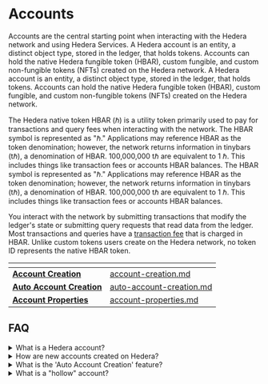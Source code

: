 # Accounts

Accounts are the central starting point when interacting with the Hedera network and using Hedera Services. A Hedera account is an entity, a distinct object type, stored in the ledger, that holds tokens. Accounts can hold the native Hedera fungible token (HBAR), custom fungible, and custom non-fungible tokens (NFTs) created on the Hedera network.&#x20; A Hedera account is an entity, a distinct object type, stored in the ledger, that holds tokens. Accounts can hold the native Hedera fungible token (HBAR), custom fungible, and custom non-fungible tokens (NFTs) created on the Hedera network.&#x20;

The Hedera native token HBAR (ℏ) is a utility token primarily used to pay for transactions and query fees when interacting with the network. The HBAR symbol is represented as "ℏ."  Applications may reference HBAR as the token denomination; however, the network returns information in tinybars (tℏ), a denomination of HBAR. 100,000,000 tℏ are equivalent to 1 ℏ. This includes things like transaction fees or accounts HBAR balances.&#x20; The HBAR symbol is represented as "ℏ."  Applications may reference HBAR as the token denomination; however, the network returns information in tinybars (tℏ), a denomination of HBAR. 100,000,000 tℏ are equivalent to 1 ℏ. This includes things like transaction fees or accounts HBAR balances.&#x20;

You interact with the network by submitting transactions that modify the ledger's state or submitting query requests that read data from the ledger. Most transactions and queries have a [transaction fee](../../networks/mainnet/fees/) that is charged in HBAR. Unlike custom tokens users create on the Hedera network, no token ID represents the native HBAR token.&#x20;

<table data-view="cards"><thead><tr><th></th><th data-hidden data-card-target data-type="content-ref"></th></tr></thead><tbody><tr><td><a href="account-creation.md">         <strong>Account Creation</strong></a></td><td><a href="account-creation.md">account-creation.md</a></td></tr><tr><td>   <a href="auto-account-creation.md"><strong>Auto Account Creation</strong></a></td><td><a href="auto-account-creation.md">auto-account-creation.md</a></td></tr><tr><td><a href="account-properties.md">     <strong>Account Properties</strong></a></td><td><a href="account-properties.md">account-properties.md</a></td></tr></tbody></table>

## FAQ

<details>

<summary>What is a Hedera account?</summary>

A Hedera account is a unique entity in the Hedera Network that can hold tokens. A Hedera account is a unique entity in the Hedera Network that can hold tokens. These can be Hedera's native fungible token (HBAR), custom fungible, or [non-fungible tokens (NFTs)](../../support-and-community/glossary.md#non-fungible-token-nft).

</details>

<details>

<summary>How are new accounts created on Hedera?</summary>

New accounts are created by submitting a transaction to the network and paying the transaction fee. You'll need access to an existing account with sufficient HBAR to cover this fee. New accounts are created by submitting a transaction to the network and paying the transaction fee. You'll need access to an existing account with sufficient HBAR to cover this fee. If you don't have access to an existing account, you can use a supported wallet, visit the [Hedera Developer Portal](https://portal.hedera.com/), or use the "Auto Account Creation" feature for applications.

</details>

<details>

<summary>What is the 'Auto Account Creation' feature?</summary>

[Auto Account Creation](auto-account-creation.md) allows applications to generate free user accounts instantly, even without an internet connection, by creating an account alias.&#x20;

</details>

<details>

<summary>What is a "hollow" account?</summary>

If an account is created with an [EVM address](auto-account-creation.md#evm-address) alias via [Auto Account Creation](auto-account-creation.md), it results in a "hollow" account. This account has an account number and alias but no account key. It can accept token transfers but cannot transfer tokens or modify account properties until the account key has been added, completing the account. This account has an account number and alias but no account key. It can accept token transfers but cannot transfer tokens or modify account properties until the account key has been added, completing the account.

</details>
